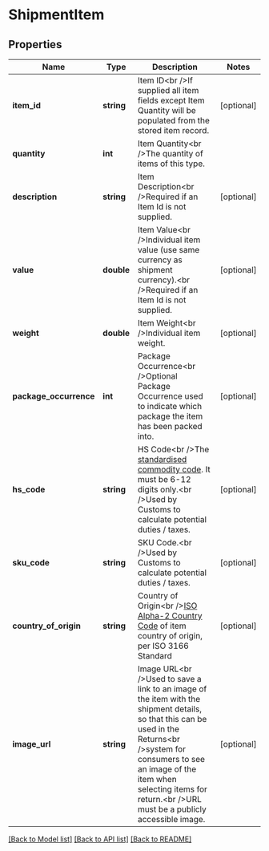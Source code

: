# ShipmentItem

## Properties
Name | Type | Description | Notes
------------ | ------------- | ------------- | -------------
**item_id** | **string** | Item ID&lt;br /&gt;If supplied all item fields except Item Quantity will be populated from the stored item record. | [optional] 
**quantity** | **int** | Item Quantity&lt;br /&gt;The quantity of items of this type. | 
**description** | **string** | Item Description&lt;br /&gt;Required if an Item Id is not supplied. | [optional] 
**value** | **double** | Item Value&lt;br /&gt;Individual item value (use same currency as shipment currency).&lt;br /&gt;Required if an Item Id is not supplied. | [optional] 
**weight** | **double** | Item Weight&lt;br /&gt;Individual item weight. | [optional] 
**package_occurrence** | **int** | Package Occurrence&lt;br /&gt;Optional Package Occurrence used to indicate which package the item has been packed into. | [optional] 
**hs_code** | **string** | HS Code&lt;br /&gt;The [standardised commodity code](https://www.gov.uk/trade-tariff). It must be 6-12 digits only.&lt;br /&gt;Used by Customs to calculate potential duties / taxes. | [optional] 
**sku_code** | **string** | SKU Code.&lt;br /&gt;Used by Customs to calculate potential duties / taxes. | [optional] 
**country_of_origin** | **string** | Country of Origin&lt;br /&gt;[ISO Alpha-2 Country Code](https://www.nationsonline.org/oneworld/country_code_list.htm) of item country of origin, per ISO 3166 Standard | [optional] 
**image_url** | **string** | Image URL&lt;br /&gt;Used to save a link to an image of the item with the shipment details, so that this can be used in the Returns&lt;br /&gt;system for consumers to see an image of the item when selecting items for return.&lt;br /&gt;URL must be a publicly accessible image. | [optional] 

[[Back to Model list]](../README.md#documentation-for-models) [[Back to API list]](../README.md#documentation-for-api-endpoints) [[Back to README]](../README.md)


